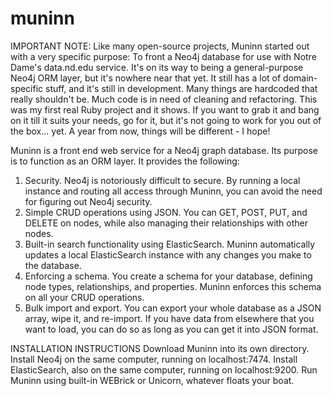 muninn
======

IMPORTANT NOTE: Like many open-source projects, Muninn started out with a very specific purpose: To front a Neo4j database for use with Notre Dame's data.nd.edu service. It's on its way to being a general-purpose Neo4j ORM layer, but it's nowhere near that yet. It still has a lot of domain-specific stuff, and it's still in development. Many things are hardcoded that really shouldn't be. Much code is in need of cleaning and refactoring. This was my first real Ruby project and it shows. If you want to grab it and bang on it till it suits your needs, go for it, but it's not going to work for you out of the box... yet. A year from now, things will be different - I hope!

Muninn is a front end web service for a Neo4j graph database. Its purpose is to function as an ORM layer. It provides the following:

1. Security. Neo4j is notoriously difficult to secure. By running a local instance and routing all access through Muninn, you can avoid the need for figuring out Neo4j security.
2. Simple CRUD operations using JSON. You can GET, POST, PUT, and DELETE on nodes, while also managing their relationships with other nodes.
3. Built-in search functionality using ElasticSearch. Muninn automatically updates a local ElasticSearch instance with any changes you make to the database.
4. Enforcing a schema. You create a schema for your database, defining node types, relationships, and properties. Muninn enforces this schema on all your CRUD operations.
5. Bulk import and export. You can export your whole database as a JSON array, wipe it, and re-import. If you have data from elsewhere that you want to load, you can do so as long as you can get it into JSON format.

INSTALLATION INSTRUCTIONS
Download Muninn into its own directory.
Install Neo4j on the same computer, running on localhost:7474.
Install ElasticSearch, also on the same computer, running on localhost:9200.
Run Muninn using built-in WEBrick or Unicorn, whatever floats your boat.
